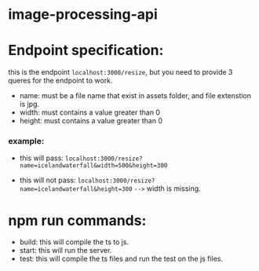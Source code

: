 # image-processing-api


# Endpoint specification: 

this is the endpoint ``` localhost:3000/resize ```, but you need to provide 3 queres for the endpoint to work.

* name:
 must be a file name that exist in assets folder, and file extenstion is jpg.
* width:
 must contains a value greater than 0
* height:
 must contains a value greater than 0

### example:
* this will pass: ``` localhost:3000/resize?name=icelandwaterfall&width=500&height=300 ```

* this will not pass:
``` localhost:3000/resize?name=icelandwaterfall&height=300 ``` ``` --> ``` width is missing.

# npm run commands:

* build:
this will compile the ts to js.
* start:
this will run the server.
* test:
this will compile the ts files and run the test on the js files.
